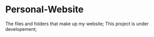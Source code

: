 # Personal-Website
The files and folders that make up my website;
This project is under developement;
